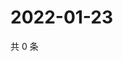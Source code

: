 # 2022-01-23

共 0 条

<!-- BEGIN WEIBO -->
<!-- 最后更新时间 Sun Jan 23 2022 01:12:48 GMT+0800 (China Standard Time) -->

<!-- END WEIBO -->
